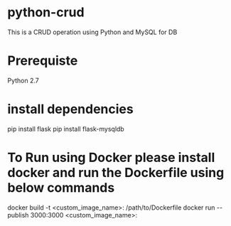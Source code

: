 # python-crud
This is a CRUD operation using Python and MySQL for DB

# Prerequiste
Python 2.7

# install dependencies
pip install flask
pip install flask-mysqldb

# To Run using Docker please install docker and run the Dockerfile using below commands
docker build -t <custom_image_name>:<tag> /path/to/Dockerfile
docker run --publish 3000:3000 <custom_image_name>:<tag>